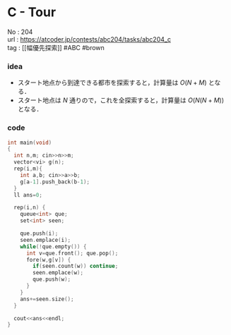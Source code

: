 # C - Tour

No	: 204  
url	: https://atcoder.jp/contests/abc204/tasks/abc204_c  
tag	: [[幅優先探索]]  #ABC #brown

### idea
- スタート地点から到達できる都市を探索すると，計算量は $O(N+M)$ となる．
- スタート地点は $N$ 通りので，これを全探索すると，計算量は $O(N(N+M))$ となる．

### code
```cpp
int	main(void)
{
  int n,m; cin>>n>>m;
  vector<vi> g(n);
  rep(i,m){
    int a,b; cin>>a>>b;
    g[a-1].push_back(b-1);
  }
  ll ans=0;

  rep(i,n) {
    queue<int> que;
    set<int> seen;

    que.push(i);
    seen.emplace(i);
    while(!que.empty()) {
      int v=que.front(); que.pop();
      fore(w,g[v]) {
        if(seen.count(w)) continue;
        seen.emplace(w);
        que.push(w);
      }
    }
    ans+=seen.size();
  }

  cout<<ans<<endl;
}
```